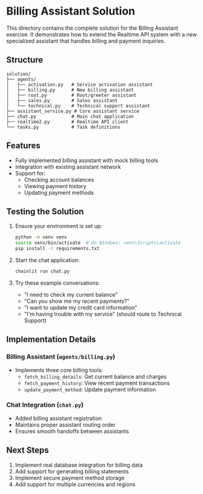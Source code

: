 # Billing Assistant Solution

This directory contains the complete solution for the Billing Assistant exercise. It demonstrates how to extend the Realtime API system with a new specialized assistant that handles billing and payment inquiries.

## Structure

```
solution/
├── agents/
│   ├── activation.py   # Service activation assistant
│   ├── billing.py      # New billing assistant
│   ├── root.py         # Root/greeter assistant
│   ├── sales.py        # Sales assistant
│   └── technical.py    # Technical support assistant
├── assistant_service.py # Core assistant service
├── chat.py             # Main chat application
├── realtime2.py        # Realtime API client
└── tasks.py            # Task definitions
```

## Features
- Fully implemented billing assistant with mock billing tools
- Integration with existing assistant network
- Support for:
  - Checking account balances
  - Viewing payment history
  - Updating payment methods

## Testing the Solution

1. Ensure your environment is set up:
   ```bash
   python -m venv venv
   source venv/bin/activate  # On Windows: venv\Scripts\activate
   pip install -r requirements.txt
   ```

2. Start the chat application:
   ```bash
   chainlit run chat.py
   ```

3. Try these example conversations:
   - "I need to check my current balance"
   - "Can you show me my recent payments?"
   - "I want to update my credit card information"
   - "I'm having trouble with my service" (should route to Technical Support)

## Implementation Details

### Billing Assistant (`agents/billing.py`)
- Implements three core billing tools:
  - `fetch_billing_details`: Get current balance and charges
  - `fetch_payment_history`: View recent payment transactions
  - `update_payment_method`: Update payment information

### Chat Integration (`chat.py`)
- Added billing assistant registration
- Maintains proper assistant routing order
- Ensures smooth handoffs between assistants

## Next Steps
1. Implement real database integration for billing data
2. Add support for generating billing statements
3. Implement secure payment method storage
4. Add support for multiple currencies and regions
